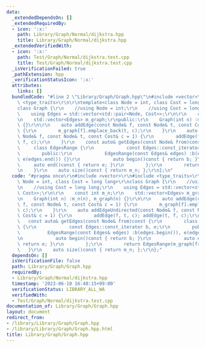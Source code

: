```yaml
---
data:
  _extendedDependsOn: []
  _extendedRequiredBy:
  - icon: ':x:'
    path: Library/Graph/Normal/dijkstra.hpp
    title: Library/Graph/Normal/dijkstra.hpp
  _extendedVerifiedWith:
  - icon: ':x:'
    path: Test/Graph/Normal/dijkstra.test.cpp
    title: Test/Graph/Normal/dijkstra.test.cpp
  _isVerificationFailed: true
  _pathExtension: hpp
  _verificationStatusIcon: ':x:'
  attributes:
    links: []
  bundledCode: "#line 2 \"Library/Graph/Graph.hpp\"\n#include <vector>\r\n#include\
    \ <type_traits>\r\n\r\ntemplate<class Node = int, class Cost = long long>\r\n\
    class Graph {\r\n    //using Node = int;\r\n    //using Cost = long long;\r\n\
    \    using Edges = std::vector<std::pair<Node, Cost>>;\r\n\r\n    const int m_n;\r\
    \n    std::vector<Edges> m_graph;\r\npublic:\r\n    Graph(int n) :m_n(n), m_graph(n)\
    \ {}\r\n\r\n    auto addEdge(const Node& f, const Node& t, const Cost& c = 1)\
    \ {\r\n        m_graph[f].emplace_back(t, c);\r\n    }\r\n    auto addEdgeUndirected(const\
    \ Node& f, const Node& t, const Cost& c = 1) {\r\n        addEdge(f, t, c); addEdge(t,\
    \ f, c);\r\n    }\r\n    const auto& getEdges(const Node& from)const {\r\n   \
    \     class EdgesRange {\r\n            const Edges::const_iterator b, e;\r\n\
    \        public:\r\n            EdgesRange(const Edges& edges) :b(edges.begin()),\
    \ e(edges.end()) {}\r\n            auto begin()const { return b; }\r\n       \
    \     auto end()const { return e; }\r\n        };\r\n        return EdgesRange(m_graph[from]);\r\
    \n    }\r\n    auto size()const { return m_n; };\r\n};\n"
  code: "#pragma once\r\n#include <vector>\r\n#include <type_traits>\r\n\r\ntemplate<class\
    \ Node = int, class Cost = long long>\r\nclass Graph {\r\n    //using Node = int;\r\
    \n    //using Cost = long long;\r\n    using Edges = std::vector<std::pair<Node,\
    \ Cost>>;\r\n\r\n    const int m_n;\r\n    std::vector<Edges> m_graph;\r\npublic:\r\
    \n    Graph(int n) :m_n(n), m_graph(n) {}\r\n\r\n    auto addEdge(const Node&\
    \ f, const Node& t, const Cost& c = 1) {\r\n        m_graph[f].emplace_back(t,\
    \ c);\r\n    }\r\n    auto addEdgeUndirected(const Node& f, const Node& t, const\
    \ Cost& c = 1) {\r\n        addEdge(f, t, c); addEdge(t, f, c);\r\n    }\r\n \
    \   const auto& getEdges(const Node& from)const {\r\n        class EdgesRange\
    \ {\r\n            const Edges::const_iterator b, e;\r\n        public:\r\n  \
    \          EdgesRange(const Edges& edges) :b(edges.begin()), e(edges.end()) {}\r\
    \n            auto begin()const { return b; }\r\n            auto end()const {\
    \ return e; }\r\n        };\r\n        return EdgesRange(m_graph[from]);\r\n \
    \   }\r\n    auto size()const { return m_n; };\r\n};"
  dependsOn: []
  isVerificationFile: false
  path: Library/Graph/Graph.hpp
  requiredBy:
  - Library/Graph/Normal/dijkstra.hpp
  timestamp: '2023-06-10 16:48:15+09:00'
  verificationStatus: LIBRARY_ALL_WA
  verifiedWith:
  - Test/Graph/Normal/dijkstra.test.cpp
documentation_of: Library/Graph/Graph.hpp
layout: document
redirect_from:
- /library/Library/Graph/Graph.hpp
- /library/Library/Graph/Graph.hpp.html
title: Library/Graph/Graph.hpp
---
```

